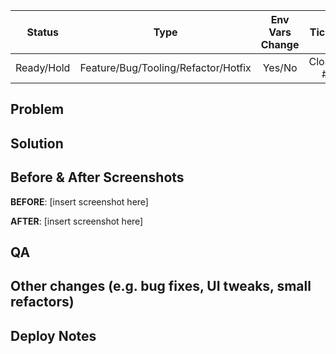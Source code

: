 | Status  | Type  | Env Vars Change | Ticket |
| :---: | :---: | :---: | :--: |
| Ready/Hold | Feature/Bug/Tooling/Refactor/Hotfix | Yes/No | Closes #<ticket number> |

## Problem

<!-- What problem are you trying to solve? -->


## Solution

<!-- How did you solve the problem? -->


## Before & After Screenshots
  
<!-- If you don't have any screenshots, please remove this section -->

**BEFORE**:
[insert screenshot here]

**AFTER**:
[insert screenshot here]
  
## QA
<!-- How did you test your solution? -->
  
<!-- - [ ] Wrote or updated Jest or Cypress test(s)? -->
<!-- - [ ] Manually QA'd the solution -->
<!-- - [ ] etc. -->


## Other changes (e.g. bug fixes, UI tweaks, small refactors)
  
<!-- If you don't have any other changes, please remove this section -->

## Deploy Notes

<!-- If you don't have any other changes, please remove this section -->

<!-- _Notes regarding deployment of the contained body of work. These should note any
new dependencies, new scripts, etc. Delete this section if you don't have any 
changes in these areas_

**New environment variables**:

- `env var` : env var details

**New scripts**:

- `script` : script details

**New dependencies**:

- `dependency` : dependency details

**New dev dependencies**:

- `dependency` : dependency details -->
